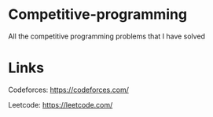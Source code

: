 # Competitive-programming
All the competitive programming problems that I have solved
# Links
Codeforces: https://codeforces.com/


Leetcode: https://leetcode.com/
